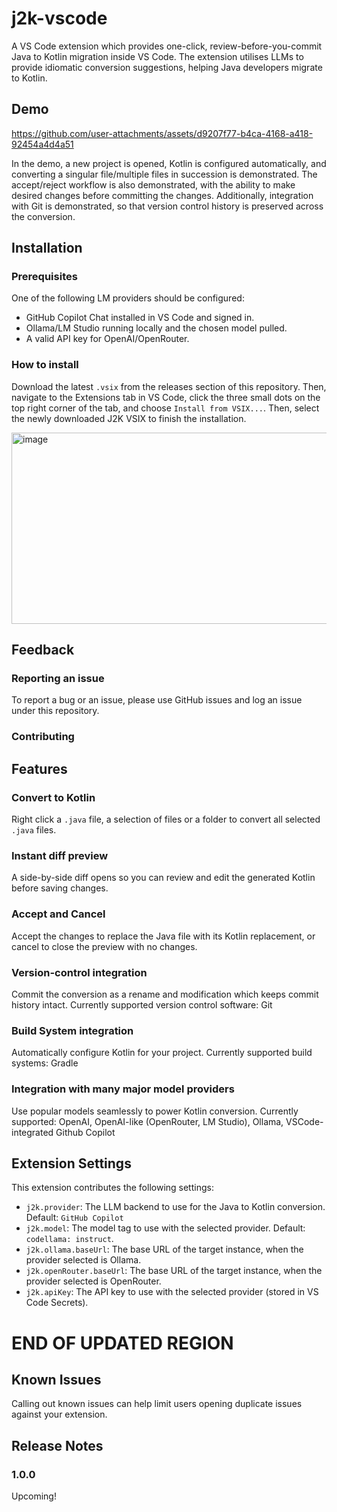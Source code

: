 # j2k-vscode

A VS Code extension which provides one-click, review-before-you-commit Java to Kotlin migration inside VS Code. The extension utilises LLMs to provide idiomatic conversion suggestions, helping Java developers migrate to Kotlin.

## Demo

https://github.com/user-attachments/assets/d9207f77-b4ca-4168-a418-92454a4d4a51

In the demo, a new project is opened, Kotlin is configured automatically, and converting a singular file/multiple files in succession is demonstrated. The accept/reject workflow is also demonstrated, with the ability to make desired changes before committing the changes. Additionally, integration with Git is demonstrated, so that version control history is preserved across the conversion.

## Installation

### Prerequisites

One of the following LM providers should be configured:

* GitHub Copilot Chat installed in VS Code and signed in.
* Ollama/LM Studio running locally and the chosen model pulled.
* A valid API key for OpenAI/OpenRouter.

### How to install

Download the latest `.vsix` from the releases section of this repository. Then, navigate to the Extensions tab in VS Code, click the three small dots on the top right corner of the tab, and choose `Install from VSIX...`. Then, select the newly downloaded J2K VSIX to finish the installation.

<img width="505" height="306" alt="image" src="https://github.com/user-attachments/assets/9315bf87-c3c4-4585-a9b2-a43412b54928" />

## Feedback

### Reporting an issue

To report a bug or an issue, please use GitHub issues and log an issue under this repository. 

### Contributing

## Features

### Convert to Kotlin

Right click a `.java` file, a selection of files or a folder to convert all selected `.java` files.

### Instant diff preview

A side-by-side diff opens so you can review and edit the generated Kotlin before saving changes.

### Accept and Cancel

Accept the changes to replace the Java file with its Kotlin replacement, or cancel to close the preview with no changes.

### Version-control integration

Commit the conversion as a rename and modification which keeps commit history intact. Currently supported version control software: Git

### Build System integration

Automatically configure Kotlin for your project. Currently supported build systems: Gradle

### Integration with many major model providers

Use popular models seamlessly to power Kotlin conversion. Currently supported: OpenAI, OpenAI-like (OpenRouter, LM Studio), Ollama, VSCode-integrated Github Copilot

## Extension Settings

This extension contributes the following settings:

* `j2k.provider`: The LLM backend to use for the Java to Kotlin conversion. Default: `GitHub Copilot`
* `j2k.model`: The model tag to use with the selected provider. Default: `codellama: instruct`.
* `j2k.ollama.baseUrl`: The base URL of the target instance, when the provider selected is Ollama.
* `j2k.openRouter.baseUrl`: The base URL of the target instance, when the provider selected is OpenRouter.
* `j2k.apiKey`: The API key to use with the selected provider (stored in VS Code Secrets).

# END OF UPDATED REGION

## Known Issues

Calling out known issues can help limit users opening duplicate issues against your extension.

## Release Notes

### 1.0.0

Upcoming!
